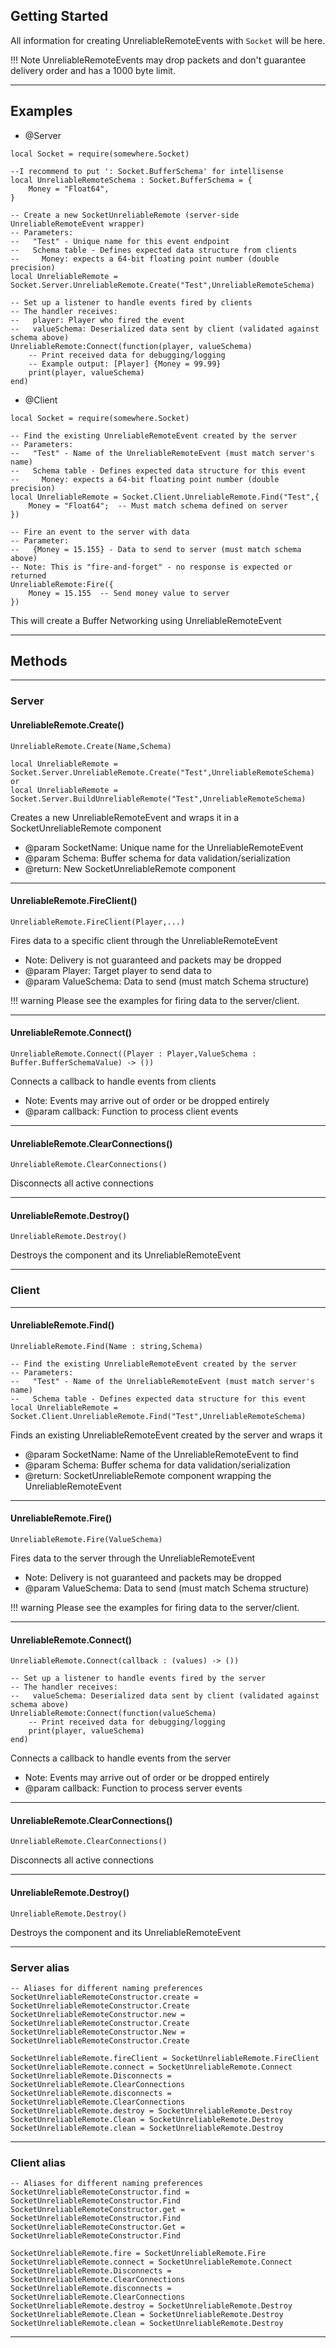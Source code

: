 ## Getting Started

All information for creating UnreliableRemoteEvents with `Socket` will be here.

!!! Note
    UnreliableRemoteEvents may drop packets and don't guarantee delivery order and
    has a 1000 byte limit.

----

## Examples

- @Server

```luau linenums="1"
local Socket = require(somewhere.Socket)

--I recommend to put ': Socket.BufferSchema' for intellisense
local UnreliableRemoteSchema : Socket.BufferSchema = {
	Money = "Float64",
}

-- Create a new SocketUnreliableRemote (server-side UnreliableRemoteEvent wrapper)
-- Parameters:
--   "Test" - Unique name for this event endpoint
--   Schema table - Defines expected data structure from clients
--     Money: expects a 64-bit floating point number (double precision)
local UnreliableRemote = Socket.Server.UnreliableRemote.Create("Test",UnreliableRemoteSchema)

-- Set up a listener to handle events fired by clients
-- The handler receives:
--   player: Player who fired the event
--   valueSchema: Deserialized data sent by client (validated against schema above)
UnreliableRemote:Connect(function(player, valueSchema)
	-- Print received data for debugging/logging
	-- Example output: [Player] {Money = 99.99}
	print(player, valueSchema)
end)
```

- @Client

```luau linenums="1"
local Socket = require(somewhere.Socket)

-- Find the existing UnreliableRemoteEvent created by the server
-- Parameters:
--   "Test" - Name of the UnreliableRemoteEvent (must match server's name)
--   Schema table - Defines expected data structure for this event
--     Money: expects a 64-bit floating point number (double precision)
local UnreliableRemote = Socket.Client.UnreliableRemote.Find("Test",{
	Money = "Float64";  -- Must match schema defined on server
})

-- Fire an event to the server with data
-- Parameter:
--   {Money = 15.155} - Data to send to server (must match schema above)
-- Note: This is "fire-and-forget" - no response is expected or returned
UnreliableRemote:Fire({
	Money = 15.155  -- Send money value to server
})
```

This will create a Buffer Networking using UnreliableRemoteEvent

----

## Methods

----

### Server

#### UnreliableRemote.Create()

`UnreliableRemote.Create(Name,Schema)`

```luau linenums="1"
local UnreliableRemote = Socket.Server.UnreliableRemote.Create("Test",UnreliableRemoteSchema)
or
local UnreliableRemote = Socket.Server.BuildUnreliableRemote("Test",UnreliableRemoteSchema)
```

Creates a new UnreliableRemoteEvent and wraps it in a SocketUnreliableRemote component

- @param SocketName: Unique name for the UnreliableRemoteEvent
- @param Schema: Buffer schema for data validation/serialization
- @return: New SocketUnreliableRemote component

----

#### UnreliableRemote.FireClient()

`UnreliableRemote.FireClient(Player,...)`

Fires data to a specific client through the UnreliableRemoteEvent

- Note: Delivery is not guaranteed and packets may be dropped
- @param Player: Target player to send data to
- @param ValueSchema: Data to send (must match Schema structure)

!!! warning
    Please see the examples for firing data to the server/client.

----

#### UnreliableRemote.Connect()

`UnreliableRemote.Connect((Player : Player,ValueSchema : Buffer.BufferSchemaValue) -> ())`

Connects a callback to handle events from clients
- Note: Events may arrive out of order or be dropped entirely
- @param callback: Function to process client events

----

#### UnreliableRemote.ClearConnections()

`UnreliableRemote.ClearConnections()`

Disconnects all active connections

----

#### UnreliableRemote.Destroy()

`UnreliableRemote.Destroy()`

Destroys the component and its UnreliableRemoteEvent

----

### Client

----

#### UnreliableRemote.Find()

`UnreliableRemote.Find(Name : string,Schema)`

```luau linenums="1"
-- Find the existing UnreliableRemoteEvent created by the server
-- Parameters:
--   "Test" - Name of the UnreliableRemoteEvent (must match server's name)
--   Schema table - Defines expected data structure for this event
local UnreliableRemote = Socket.Client.UnreliableRemote.Find("Test",UnreliableRemoteSchema)
```

Finds an existing UnreliableRemoteEvent created by the server and wraps it

- @param SocketName: Name of the UnreliableRemoteEvent to find
- @param Schema: Buffer schema for data validation/serialization
- @return: SocketUnreliableRemote component wrapping the UnreliableRemoteEvent

----

#### UnreliableRemote.Fire()

`UnreliableRemote.Fire(ValueSchema)`

Fires data to the server through the UnreliableRemoteEvent

- Note: Delivery is not guaranteed and packets may be dropped
- @param ValueSchema: Data to send (must match Schema structure)

!!! warning
    Please see the examples for firing data to the server/client.

----

#### UnreliableRemote.Connect()

`UnreliableRemote.Connect(callback : (values) -> ())`

```luau linenums="1"
-- Set up a listener to handle events fired by the server
-- The handler receives:
--   valueSchema: Deserialized data sent by client (validated against schema above)
UnreliableRemote:Connect(function(valueSchema)
	-- Print received data for debugging/logging
	print(player, valueSchema)
end)
```

Connects a callback to handle events from the server

- Note: Events may arrive out of order or be dropped entirely
- @param callback: Function to process server events

----

#### UnreliableRemote.ClearConnections()

`UnreliableRemote.ClearConnections()`

Disconnects all active connections

----

#### UnreliableRemote.Destroy()

`UnreliableRemote.Destroy()`

Destroys the component and its UnreliableRemoteEvent

----

### Server alias

```luau linenums="1"
-- Aliases for different naming preferences
SocketUnreliableRemoteConstructor.create = SocketUnreliableRemoteConstructor.Create
SocketUnreliableRemoteConstructor.new = SocketUnreliableRemoteConstructor.Create
SocketUnreliableRemoteConstructor.New = SocketUnreliableRemoteConstructor.Create

SocketUnreliableRemote.fireClient = SocketUnreliableRemote.FireClient
SocketUnreliableRemote.connect = SocketUnreliableRemote.Connect
SocketUnreliableRemote.Disconnects = SocketUnreliableRemote.ClearConnections
SocketUnreliableRemote.disconnects = SocketUnreliableRemote.ClearConnections
SocketUnreliableRemote.destroy = SocketUnreliableRemote.Destroy
SocketUnreliableRemote.Clean = SocketUnreliableRemote.Destroy
SocketUnreliableRemote.clean = SocketUnreliableRemote.Destroy
```

----

### Client alias

```luau linenums="1"
-- Aliases for different naming preferences
SocketUnreliableRemoteConstructor.find = SocketUnreliableRemoteConstructor.Find
SocketUnreliableRemoteConstructor.get = SocketUnreliableRemoteConstructor.Find
SocketUnreliableRemoteConstructor.Get = SocketUnreliableRemoteConstructor.Find

SocketUnreliableRemote.fire = SocketUnreliableRemote.Fire
SocketUnreliableRemote.connect = SocketUnreliableRemote.Connect
SocketUnreliableRemote.Disconnects = SocketUnreliableRemote.ClearConnections
SocketUnreliableRemote.disconnects = SocketUnreliableRemote.ClearConnections
SocketUnreliableRemote.destroy = SocketUnreliableRemote.Destroy
SocketUnreliableRemote.Clean = SocketUnreliableRemote.Destroy
SocketUnreliableRemote.clean = SocketUnreliableRemote.Destroy
```

----
